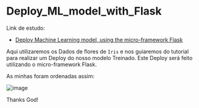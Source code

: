 # Deploy_ML_model_with_Flask
Link de estudo:

* [Deploy Machine Learning model, using the micro-framework Flask](https://www.youtube.com/watch?v=i3RMlrx4ol4)

Aqui utilizaremos os Dados de flores de `Iris`  e nos guiaremos
do tutorial para realizar um Deploy do nosso modelo Treinado. Este
Deploy será feito utilizando o micro-framework Flask.

As minhas foram ordenadas assim:

![image](https://user-images.githubusercontent.com/69597971/159148797-135abc9f-9f9c-4887-9d58-6cf0b5fc35de.png)




Thanks God!

